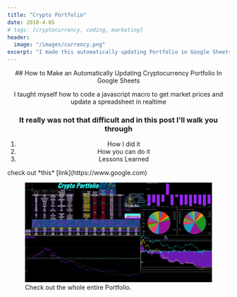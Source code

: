 ```yaml
---
title: "Crypto Portfolio"
date: 2018-4-05
# tags: [cryptocurrency, coding, marketing]
header:
  image: "/images/currency.png"
excerpt: "I made this automatically updating Portfolio in Google Sheets"
---
```

<center>
## How to Make an Automatically Updating Cryptocurrency Portfolio In Google Sheets

I taught myself how to code a javascript macro to get market prices and update a spreadsheet in realtime

### It really was not that difficult and in this post I'll walk you through
1. How I did it
2. How you can do it
3. Lessons Learned
</center>
check out *this* [link](https://www.google.com)


<figure class="align-center">
  <img src="/images/portfolio.png" alt="">
  <figcaption>Check out the whole entire Portfolio.</figcaption>
</figure>
